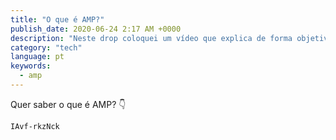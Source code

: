 ```yaml
---
title: "O que é AMP?"
publish_date: 2020-06-24 2:17 AM +0000
description: "Neste drop coloquei um vídeo que explica de forma objetiva o básico do AMP."
category: "tech"
language: pt
keywords:
  - amp
---
```


Quer saber o que é AMP? 👇

```youtube
IAvf-rkzNck
```
